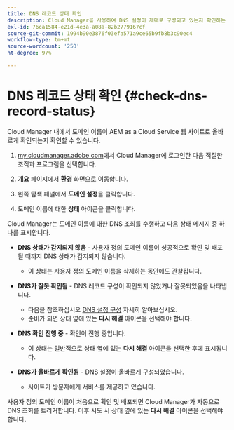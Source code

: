 ```yaml
---
title: DNS 레코드 상태 확인
description: Cloud Manager를 사용하여 DNS 설정이 제대로 구성되고 있는지 확인하는 방법을 알아봅니다.
exl-id: 76ca1584-e21d-4e3a-a08a-82b2779167cf
source-git-commit: 1994b90e3876f03efa571a9ce65b9fb8b3c90ec4
workflow-type: tm+mt
source-wordcount: '250'
ht-degree: 97%

---
```


# DNS 레코드 상태 확인 {#check-dns-record-status}

Cloud Manager 내에서 도메인 이름이 AEM as a Cloud Service 웹 사이트로 올바르게 확인되는지 확인할 수 있습니다.

1. [my.cloudmanager.adobe.com](https://my.cloudmanager.adobe.com/)에서 Cloud Manager에 로그인한 다음 적절한 조직과 프로그램을 선택합니다.

1. **개요** 페이지에서 **환경** 화면으로 이동합니다.

1. 왼쪽 탐색 패널에서 **도메인 설정**&#x200B;을 클릭합니다.

1. 도메인 이름에 대한 **상태** 아이콘을 클릭합니다.

Cloud Manager는 도메인 이름에 대한 DNS 조회를 수행하고 다음 상태 메시지 중 하나를 표시합니다.

* **DNS 상태가 감지되지 않음** - 사용자 정의 도메인 이름이 성공적으로 확인 및 배포될 때까지 DNS 상태가 감지되지 않습니다.

   * 이 상태는 사용자 정의 도메인 이름을 삭제하는 동안에도 관찰됩니다.

* **DNS가 잘못 확인됨** - DNS 레코드 구성이 확인되지 않았거나 잘못되었음을 나타냅니다.

   * 다음을 참조하십시오 [DNS 설정 구성](/help/implementing/cloud-manager/custom-domain-names/configure-dns-settings.md) 자세히 알아보십시오.
   * 준비가 되면 상태 옆에 있는 **다시 해결** 아이콘을 선택해야 합니다.

* **DNS 확인 진행 중** - 확인이 진행 중입니다.

   * 이 상태는 일반적으로 상태 옆에 있는 **다시 해결** 아이콘을 선택한 후에 표시됩니다.

* **DNS가 올바르게 확인됨** - DNS 설정이 올바르게 구성되었습니다.

   * 사이트가 방문자에게 서비스를 제공하고 있습니다.

사용자 정의 도메인 이름이 처음으로 확인 및 배포되면 Cloud Manager가 자동으로 DNS 조회를 트리거합니다. 이후 시도 시 상태 옆에 있는 **다시 해결** 아이콘을 선택해야 합니다.
